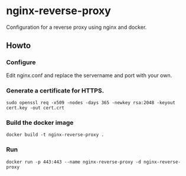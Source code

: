 # nginx-reverse-proxy
Configuration for a reverse proxy using nginx and docker.

## Howto

### Configure
Edit nginx.conf and replace the servername and port with your own.

### Generate a certificate for HTTPS.
```
sudo openssl req -x509 -nodes -days 365 -newkey rsa:2048 -keyout cert.key -out cert.crt
```
### Build the docker image
```
docker build -t nginx-reverse-proxy .
```

### Run
```
docker run -p 443:443 --name nginx-reverse-proxy -d nginx-reverse-proxy
```
